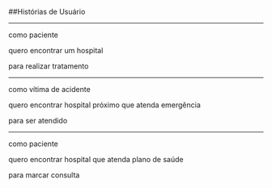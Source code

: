 ##Histórias de Usuário

------------------------
  
como paciente

quero encontrar um hospital

para realizar tratamento

  ------------------------
  
como vítima de acidente

quero encontrar hospital próximo que atenda emergência

para ser atendido

  ------------------------

como paciente

quero encontrar hospital que atenda plano de saúde

para marcar consulta
